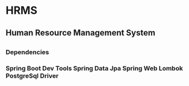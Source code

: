 # HRMS
<h2>Human Resource Management System<h2/>
<h3>Dependencies<h3/>
  Spring Boot Dev Tools
  Spring Data Jpa
  Spring Web
  Lombok
  PostgreSql Driver
  
